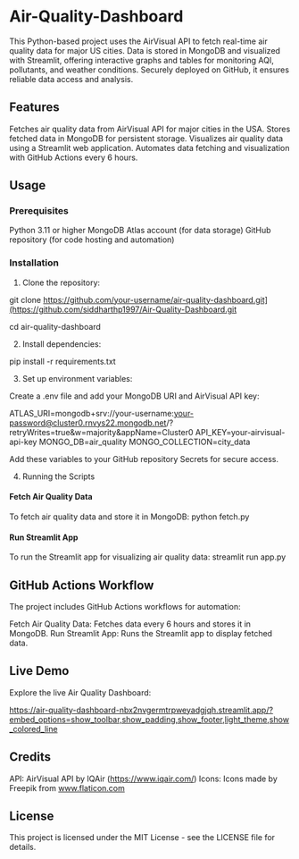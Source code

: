 # Air-Quality-Dashboard
This Python-based project uses the AirVisual API to fetch real-time air quality data for major US cities. Data is stored in MongoDB and visualized with Streamlit, offering interactive graphs and tables for monitoring AQI, pollutants, and weather conditions. Securely deployed on GitHub, it ensures reliable data access and analysis.

## Features
Fetches air quality data from AirVisual API for major cities in the USA.
Stores fetched data in MongoDB for persistent storage.
Visualizes air quality data using a Streamlit web application.
Automates data fetching and visualization with GitHub Actions every 6 hours.

## Usage
### Prerequisites
Python 3.11 or higher
MongoDB Atlas account (for data storage)
GitHub repository (for code hosting and automation)

### Installation
1. Clone the repository:
   
git clone https://github.com/your-username/air-quality-dashboard.git](https://github.com/siddharthp1997/Air-Quality-Dashboard.git

cd air-quality-dashboard

2. Install dependencies:

pip install -r requirements.txt

3. Set up environment variables:

Create a .env file and add your MongoDB URI and AirVisual API key:

ATLAS_URI=mongodb+srv://your-username:your-password@cluster0.rnvys22.mongodb.net/?retryWrites=true&w=majority&appName=Cluster0
API_KEY=your-airvisual-api-key
MONGO_DB=air_quality
MONGO_COLLECTION=city_data

Add these variables to your GitHub repository Secrets for secure access.

4. Running the Scripts

#### Fetch Air Quality Data
To fetch air quality data and store it in MongoDB:
python fetch.py
#### Run Streamlit App
To run the Streamlit app for visualizing air quality data:
streamlit run app.py

## GitHub Actions Workflow
The project includes GitHub Actions workflows for automation:

Fetch Air Quality Data: Fetches data every 6 hours and stores it in MongoDB.
Run Streamlit App: Runs the Streamlit app to display fetched data.

## Live Demo
Explore the live Air Quality Dashboard:

https://air-quality-dashboard-nbx2nvgermtrpweyadgjqh.streamlit.app/?embed_options=show_toolbar,show_padding,show_footer,light_theme,show_colored_line


## Credits
API: AirVisual API by IQAir (https://www.iqair.com/)
Icons: Icons made by Freepik from www.flaticon.com

## License
This project is licensed under the MIT License - see the LICENSE file for details.
